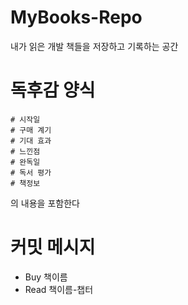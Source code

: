 # MyBooks-Repo
내가 읽은 개발 책들을 저장하고 기록하는 공간

# 독후감 양식
    # 시작일
    # 구매 계기
    # 기대 효과
    # 느낀점
    # 완독일
    # 독서 평가
    # 책정보
의 내용을 포함한다

# 커밋 메시지
* Buy 책이름
* Read 책이름-챕터
